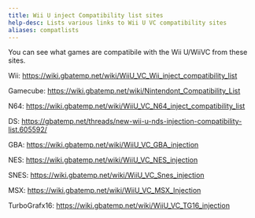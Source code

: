 ```yaml
---
title: Wii U inject Compatibility list sites
help-desc: Lists various links to Wii U VC compatibility sites
aliases: compatlists
---
```


You can see what games are compatibile with the Wii U/WiiVC from these sites.

Wii:
https://wiki.gbatemp.net/wiki/WiiU_VC_Wii_inject_compatibility_list

Gamecube:
https://wiki.gbatemp.net/wiki/Nintendont_Compatibility_List

N64:
https://wiki.gbatemp.net/wiki/WiiU_VC_N64_inject_compatibility_list

DS:
https://gbatemp.net/threads/new-wii-u-nds-injection-compatibility-list.605592/

GBA:
https://wiki.gbatemp.net/wiki/WiiU_VC_GBA_injection

NES:
https://wiki.gbatemp.net/wiki/WiiU_VC_NES_injection

SNES:
https://wiki.gbatemp.net/wiki/WiiU_VC_Snes_injection

MSX:
https://wiki.gbatemp.net/wiki/WiiU_VC_MSX_Injection

TurboGrafx16:
https://wiki.gbatemp.net/wiki/WiiU_VC_TG16_injection

